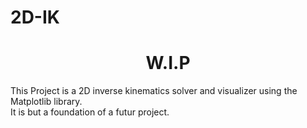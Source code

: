 # 2D-IK


# <center  align="center">W.I.P</center>


<p>
This Project is a 2D inverse kinematics solver and visualizer using the Matplotlib library. <br>
It is but a foundation of a futur project. 
</p>

